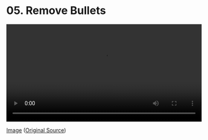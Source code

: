 # 05. Remove Bullets

<video controls width="512">
    <source src="./tut_5.mp4"
            type="video/mp4">
    Sorry, your browser doesn't support embedded videos.
</video>

[Image](./tut_5.git) ([Original Source](https://ztiromoritz.github.io/pico-8-shooter/gif/tut_5.gif))

